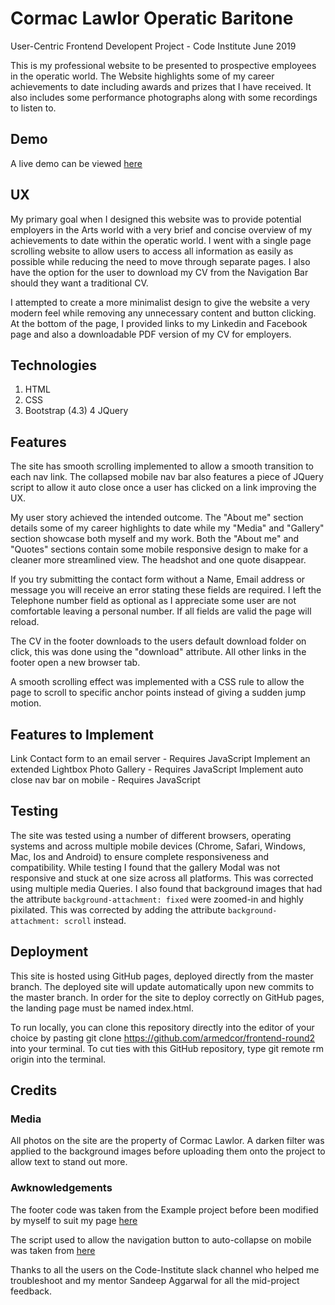 # **Cormac Lawlor Operatic Baritone**

User-Centric Frontend Developent Project - Code Institute June 2019

This is my professional website to be presented to prospective employees in the operatic world. The Website highlights some of my career achievements to date including awards and prizes that I have received. It also includes some performance photographs along with some recordings to listen to.

## Demo

A live demo can be viewed [here](https://armedcor.github.io/frontend-round2/)

## UX

My primary goal when I designed this website was to provide potential employers in the Arts world with a very brief and concise overview of my achievements to date within the operatic world.  I went with a single page scrolling website to allow users to access all information as easily as possible while reducing the need to move through separate pages. I also have the option for the user to download my CV from the Navigation Bar should they want a traditional CV.

I attempted to create a more minimalist design to give the website a very modern feel while removing any unnecessary content and button clicking. At the bottom of the page, I provided links to my Linkedin and Facebook page and also a downloadable PDF version of my CV for employers.

## Technologies

1. HTML
2. CSS
3. Bootstrap (4.3)
4  JQuery

## Features

The site has smooth scrolling implemented to allow a smooth transition to each nav link. The collapsed mobile nav bar also features a piece of JQuery script to allow it auto close once a user has clicked on a link improving the UX.

My user story achieved the intended outcome. The "About me" section details some of my career highlights to date while my "Media" and "Gallery" section showcase both myself and my work. Both the "About me" and "Quotes" sections contain some mobile responsive design to make for a cleaner more streamlined view. The headshot and one quote disappear.

If you try submitting the contact form without a Name, Email address or message you will receive an error stating these fields are required. I left the Telephone number field as optional as I appreciate some user are not comfortable leaving a personal number. If all fields are valid the page will reload.

The CV in the footer downloads to the users default download folder on click, this was done using the "download" attribute. All other links in the footer open a new browser tab. 

A smooth scrolling effect was implemented with a CSS rule to allow the page to scroll to specific anchor points instead of giving a sudden jump motion.


## Features to Implement

Link Contact form to an email server - Requires JavaScript
Implement an extended Lightbox Photo Gallery - Requires JavaScript
Implement auto close nav bar on mobile - Requires JavaScript

## Testing

The site was tested using a number of different browsers, operating systems and across multiple mobile devices (Chrome, Safari, Windows, Mac, Ios and Android) to ensure complete responsiveness and compatibility.
While testing I found that the gallery Modal was not responsive and stuck at one size across all platforms. This was corrected using multiple media Queries.
I also found that background images that had the attribute  `background-attachment: fixed` were zoomed-in and highly pixilated. This was corrected by adding the attribute `background-attachment: scroll` instead.


## Deployment

This site is hosted using GitHub pages, deployed directly from the master branch. The deployed site will update automatically upon new commits to the master branch. In order for the site to deploy correctly on GitHub pages, the landing page must be named index.html.

To run locally, you can clone this repository directly into the editor of your choice by pasting git clone https://github.com/armedcor/frontend-round2 into your terminal. To cut ties with this GitHub repository, type git remote rm origin into the terminal.

## Credits

### Media

All photos on the site are the property of Cormac Lawlor. A darken filter was applied to the background images before uploading them onto the project to allow text to stand out more.

### Awknowledgements

The footer code was taken from the Example project before been modified by myself to suit my page [here](https://github.com/Code-Institute-Solutions/StudentExampleProjectGradeFive)

The script used to allow the navigation button to auto-collapse on mobile was taken from [here](https://stackoverflow.com/questions/42401606/how-to-hide-collapsible-bootstrap-4-navbar-on-click)

Thanks to all the users on the Code-Institute slack channel who helped me troubleshoot and my mentor Sandeep Aggarwal for all the mid-project feedback.